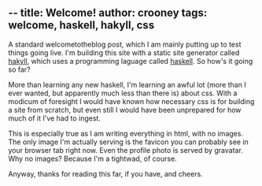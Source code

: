 --
title: Welcome!
author: crooney
tags: welcome, haskell, hakyll, css
--

A standard welcometotheblog post, which I am mainly putting up to test things going live.  I'm building this site with a static site generator called [hakyll](//jaspervdj.be/hakyll/), which uses a programming laguage called [haskell](//haskell.org/).  So how's it going so far?<a name="more"/>

More than learning any new haskell, I'm learning an awful lot (more than I ever wanted, but apparently much less than there is) about css.  With a modicum of foresight I would have known how necessary css is for building a site from scratch, but even still I would have been unprepared for how much of it I've had to ingest.

This is especially true as I am writing everything in html, with no images.  The only image I'm actually serving is the favicon you can probably see in your browser tab right now.  Even the profile photo is served by gravatar.  Why no images?  Because I'm a tightwad, of course.

Anyway, thanks for reading this far, if you have, and cheers. 